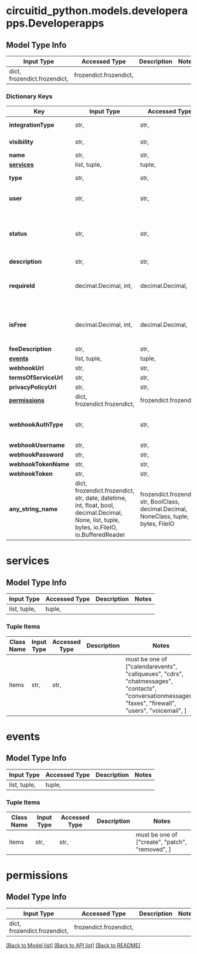 # circuitid_python.models.developerapps.Developerapps

## Model Type Info
Input Type | Accessed Type | Description | Notes
------------ | ------------- | ------------- | -------------
dict, frozendict.frozendict,  | frozendict.frozendict,  |  | 

### Dictionary Keys
Key | Input Type | Accessed Type | Description | Notes
------------ | ------------- | ------------- | ------------- | -------------
**integrationType** | str,  | str,  |  | must be one of ["webhook", "client", ] 
**visibility** | str,  | str,  |  | must be one of ["private", "public", ] 
**name** | str,  | str,  |  | 
**[services](#services)** | list, tuple,  | tuple,  |  | 
**type** | str,  | str,  |  | must be one of ["events", ] 
**user** | str,  | str,  | ObjectId (unique 12 bytes ID) | 
**status** | str,  | str,  |  | must be one of ["active", "disabled", "suspended", "error", "pending", ] if omitted the server will use the default value of "pending"
**description** | str,  | str,  |  | [optional] 
**requireId** | decimal.Decimal, int,  | decimal.Decimal,  |  | [optional] must be one of [1, 0, ] if omitted the server will use the default value of 0value must be a 32 bit integer
**isFree** | decimal.Decimal, int,  | decimal.Decimal,  |  | [optional] must be one of [1, 0, ] if omitted the server will use the default value of 1value must be a 32 bit integer
**feeDescription** | str,  | str,  |  | [optional] 
**[events](#events)** | list, tuple,  | tuple,  |  | [optional] 
**webhookUrl** | str,  | str,  |  | [optional] 
**termsOfServiceUrl** | str,  | str,  |  | [optional] 
**privacyPolicyUrl** | str,  | str,  |  | [optional] 
**[permissions](#permissions)** | dict, frozendict.frozendict,  | frozendict.frozendict,  |  | [optional] 
**webhookAuthType** | str,  | str,  |  | [optional] must be one of ["header", "usernameAndPassword", ] 
**webhookUsername** | str,  | str,  |  | [optional] 
**webhookPassword** | str,  | str,  |  | [optional] 
**webhookTokenName** | str,  | str,  |  | [optional] 
**webhookToken** | str,  | str,  |  | [optional] 
**any_string_name** | dict, frozendict.frozendict, str, date, datetime, int, float, bool, decimal.Decimal, None, list, tuple, bytes, io.FileIO, io.BufferedReader | frozendict.frozendict, str, BoolClass, decimal.Decimal, NoneClass, tuple, bytes, FileIO | any string name can be used but the value must be the correct type | [optional]

# services

## Model Type Info
Input Type | Accessed Type | Description | Notes
------------ | ------------- | ------------- | -------------
list, tuple,  | tuple,  |  | 

### Tuple Items
Class Name | Input Type | Accessed Type | Description | Notes
------------- | ------------- | ------------- | ------------- | -------------
items | str,  | str,  |  | must be one of ["calendarevents", "callqueues", "cdrs", "chatmessages", "contacts", "conversationmessages", "faxes", "firewall", "users", "voicemail", ] 

# events

## Model Type Info
Input Type | Accessed Type | Description | Notes
------------ | ------------- | ------------- | -------------
list, tuple,  | tuple,  |  | 

### Tuple Items
Class Name | Input Type | Accessed Type | Description | Notes
------------- | ------------- | ------------- | ------------- | -------------
items | str,  | str,  |  | must be one of ["create", "patch", "removed", ] 

# permissions

## Model Type Info
Input Type | Accessed Type | Description | Notes
------------ | ------------- | ------------- | -------------
dict, frozendict.frozendict,  | frozendict.frozendict,  |  | 

[[Back to Model list]](../../README.md#documentation-for-models) [[Back to API list]](../../README.md#documentation-for-api-endpoints) [[Back to README]](../../README.md)

